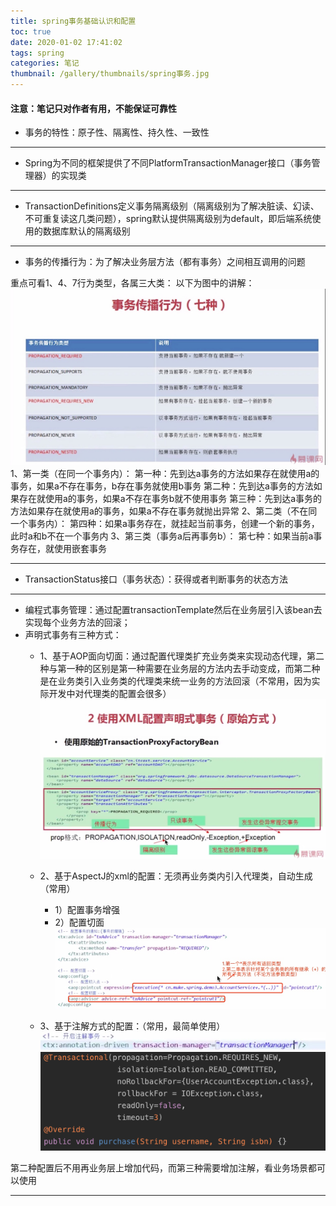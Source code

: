```yaml
---
title: spring事务基础认识和配置
toc: true
date: 2020-01-02 17:41:02
tags: spring
categories: 笔记
thumbnail: /gallery/thumbnails/spring事务.jpg
---
```

#### 注意：笔记只对作者有用，不能保证可靠性
<!--more-->
* 事务的特性：原子性、隔离性、持久性、一致性
***
* Spring为不同的框架提供了不同PlatformTransactionManager接口（事务管理器）的实现类
***
* TransactionDefinitions定义事务隔离级别（隔离级别为了解决脏读、幻读、不可重复读这几类问题），spring默认提供隔离级别为default，即后端系统使用的数据库默认的隔离级别
***
* 事务的传播行为：为了解决业务层方法（都有事务）之间相互调用的问题

重点可看1、4、7行为类型，各属三大类：
以下为图中的讲解：
![avatar](/articalPic/1.jpg)
1、第一类（在同一个事务内）：
    第一种：先到达a事务的方法如果存在就使用a的事务，如果a不存在事务，b存在事务就使用b事务
    第二种：先到达a事务的方法如果存在就使用a的事务，如果a不存在事务b就不使用事务
    第三种：先到达a事务的方法如果存在就使用a的事务，如果a不存在事务就抛出异常
2、第二类（不在同一个事务内）：
    第四种：如果a事务存在，就挂起当前事务，创建一个新的事务，此时a和b不在一个事务内
3、第三类（事务a后再事务b）：
    第七种：如果当前a事务存在，就使用嵌套事务
***    
* TransactionStatus接口（事务状态）：获得或者判断事务的状态方法

***
* 编程式事务管理：通过配置transactionTemplate然后在业务层引入该bean去实现每个业务方法的回滚；
* 声明式事务有三种方式：
    * 1、基于AOP面向切面：通过配置代理类扩充业务类来实现动态代理，第二种与第一种的区别是第一种需要在业务层的方法内去手动变成，而第二种是在业务类引入业务类的代理类来统一业务的方法回滚（不常用，因为实际开发中对代理类的配置会很多）
    ![avatar](/articalPic/3.jpg)
    
    * 2、基于AspectJ的xml的配置：无须再业务类内引入代理类，自动生成（常用）
        * 1）配置事务增强
        * 2）配置切面
    ![avatar](/articalPic/2.jpg)

    * 3、基于注解方式的配置：（常用，最简单使用）
    ![avatar](/articalPic/4.jpg)
    ![avatar](/articalPic/5.png)


第二种配置后不用再业务层上增加代码，而第三种需要增加注解，看业务场景都可以使用
***    

    